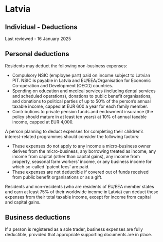 # Latvia
## Individual - Deductions
Last reviewed - 16 January 2025
## Personal deductions
Residents may deduct the following non-business expenses:
  * Compulsory NSIC (employee part) paid on income subject to Latvian PIT. NSIC is payable in Latvia and EU/EEA/Organisation for Economic Co-operation and Development (OECD) countries.
  * Spending on education and medical services (including dental services and scheduled operations), donations to public benefit organisations, and donations to political parties of up to 50% of the person’s annual taxable income, capped at EUR 600 a year for each family member.
  * Contributions to private pension funds and endowment insurance (the policy should mature in at least ten years) at 10% of annual taxable income, capped at EUR 4,000.


A person planning to deduct expenses for completing their children’s interest-related programmes should consider the following factors:
  * These expenses do not apply to any income a micro-business owner derives from the micro-business, any borrowing treated as income, any income from capital (other than capital gains), any income from property, seasonal farm workers’ income, or any business income for which so-called 'patent fees' are paid.
  * These expenses are not deductible if covered out of funds received from public benefit organisations or as a gift.


Residents and non-residents (who are residents of EU/EEA member states and earn at least 75% of their worldwide income in Latvia) can deduct these expenses from their total taxable income, except for income from capital and capital gains.
## Business deductions
If a person is registered as a sole trader, business expenses are fully deductible, provided that appropriate supporting documents are in place. 
